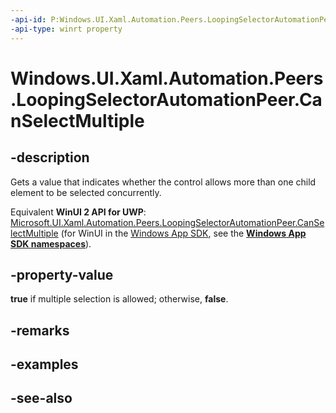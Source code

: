 ```yaml
---
-api-id: P:Windows.UI.Xaml.Automation.Peers.LoopingSelectorAutomationPeer.CanSelectMultiple
-api-type: winrt property
---
```


<!-- Property syntax
public bool CanSelectMultiple { get; }
-->

# Windows.UI.Xaml.Automation.Peers.LoopingSelectorAutomationPeer.CanSelectMultiple

## -description
Gets a value that indicates whether the control allows more than one child element to be selected concurrently.

Equivalent **WinUI 2 API for UWP**: [Microsoft.UI.Xaml.Automation.Peers.LoopingSelectorAutomationPeer.CanSelectMultiple](/windows/winui/api/microsoft.ui.xaml.automation.peers.loopingselectorautomationpeer.canselectmultiple) (for WinUI in the [Windows App SDK](/windows/apps/windows-app-sdk/), see the **[Windows App SDK namespaces](/windows/windows-app-sdk/api/winrt/)**).

## -property-value
**true** if multiple selection is allowed; otherwise, **false**.

## -remarks

## -examples

## -see-also
